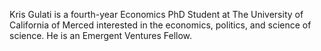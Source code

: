 Kris Gulati is a fourth-year Economics PhD Student at The University of California of Merced interested in the economics, politics, and science of science. He is an Emergent Ventures Fellow.